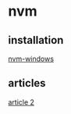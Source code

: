 # nvm 

## installation
[nvm-windows](https://github.com/coreybutler/nvm-windows)

## articles
[article 2](https://blog.nicolas.brondin-bernard.com/comment-passer-facilement-dune-version-de-nodejs-a-une-autre/)


